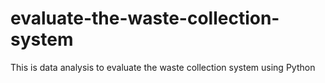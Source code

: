 # evaluate-the-waste-collection-system
This is data analysis to evaluate the waste collection system using Python
